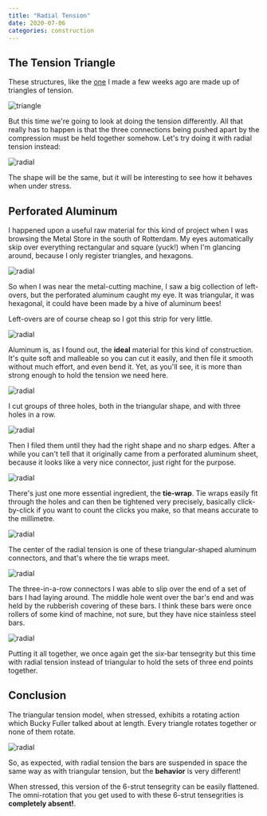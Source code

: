 ```yaml
---
title: "Radial Tension"
date: 2020-07-06
categories: construction
---
```


## The Tension Triangle

These structures, like the [one](http://localhost:4000/construction/2020/06/15/prefab-tension-1) I made a few weeks ago are made up of triangles of tension. 

![triangle][triangle]

But this time we're going to look at doing the tension differently.  All that really has to happen is that the three connections being pushed apart by the compression must be held together somehow. Let's try doing it with radial tension instead:

![radial][radial-1]

The shape will be the same, but it will be interesting to see how it behaves when under stress.

## Perforated Aluminum

I happened upon a useful raw material for this kind of project when I was browsing the Metal Store in the south of Rotterdam. My eyes automatically skip over everything rectangular and square (yuck!) when I'm glancing around, because I only register triangles, and hexagons.

![radial][radial-0]

So when I was near the metal-cutting machine, I saw a big collection of left-overs, but the perforated aluminum caught my eye. It was triangular, it was hexagonal, it could have been made by a hive of aluminum bees!

Left-overs are of course cheap so I got this strip for very little.

![radial][radial-b]

Aluminum is, as I found out, the **ideal** material for this kind of construction. It's quite soft and malleable so you can cut it easily, and then file it smooth without much effort, and even bend it. Yet, as you'll see, it is more than strong enough to hold the tension we need here.

![radial][radial-d]

I cut groups of three holes, both in the triangular shape, and with three holes in a row. 

![radial][radial-c]

Then I filed them until they had the right shape and no sharp edges. After a while you can't tell that it originally came from a perforated aluminum sheet, because it looks like a very nice connector, just right for the purpose.

![radial][radial-e]

There's just one more essential ingredient, the **tie-wrap**. Tie wraps easily fit through the holes and can then be tightened very precisely, basically click-by-click if you want to count the clicks you make, so that means accurate to the millimetre.

![radial][radial-h]

The center of the radial tension is one of these triangular-shaped aluminum connectors, and that's where the tie wraps meet.

![radial][radial-j]

The three-in-a-row connectors I was able to slip over the end of a set of bars I had laying around. The middle hole went over the bar's end and was held by the rubberish covering of these bars. I think these bars were once rollers of some kind of machine, not sure, but they have nice stainless steel bars.

![radial][radial-x]

Putting it all together, we once again get the six-bar tensegrity but this time with radial tension instead of triangular to hold the sets of three end points together.

## Conclusion

The triangular tension model, when stressed, exhibits a rotating action which Bucky Fuller talked about at length. Every triangle rotates together or none of them rotate.

![radial][radial-y]

So, as expected, with radial tension the bars are suspended in space the same way as with triangular tension, but the **behavior** is very different! 

When stressed, this version of the 6-strut tensegrity can be easily flattened. The omni-rotation that you get used to with these 6-strut tensegrities is **completely absent!**.

[triangle]: https://pretenst.com/images/2020-06/final-3.jpg
[radial-1]: https://pretenst.com/images/2020-07/radial-1.jpg
[radial-0]: https://pretenst.com/images/2020-07/radial-0.jpg
[radial-b]: https://pretenst.com/images/2020-07/radial-b.jpg
[radial-c]: https://pretenst.com/images/2020-07/radial-c.jpg
[radial-d]: https://pretenst.com/images/2020-07/radial-d.jpg
[radial-e]: https://pretenst.com/images/2020-07/radial-e.jpg
[radial-h]: https://pretenst.com/images/2020-07/radial-h.jpg
[radial-j]: https://pretenst.com/images/2020-07/radial-j.jpg
[radial-x]: https://pretenst.com/images/2020-07/radial-x.jpg
[radial-y]: https://pretenst.com/images/2020-07/radial-y.jpg
